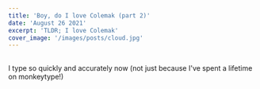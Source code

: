 ```yaml
---
title: 'Boy, do I love Colemak (part 2)'
date: 'August 26 2021'
excerpt: 'TLDR; I love Colemak'
cover_image: '/images/posts/cloud.jpg'
---
```


## 

I type so quickly and accurately now (not just because I've spent a lifetime on monkeytype!)
